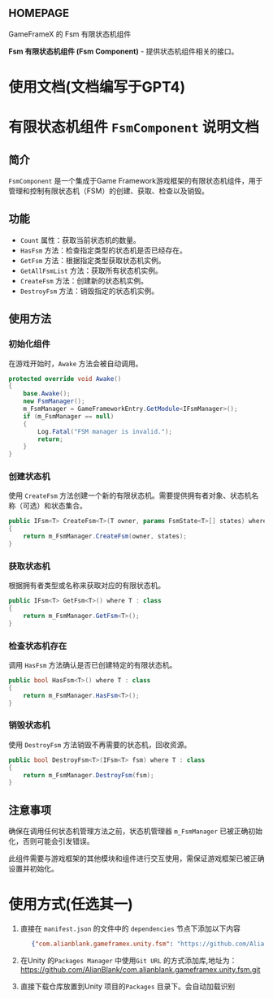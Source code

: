 ﻿## HOMEPAGE
GameFrameX 的 Fsm 有限状态机组件

 **Fsm 有限状态机组件 (Fsm Component)** - 提供状态机组件相关的接口。


# 使用文档(文档编写于GPT4)
# 有限状态机组件 `FsmComponent` 说明文档

## 简介
`FsmComponent` 是一个集成于Game Framework游戏框架的有限状态机组件，用于管理和控制有限状态机（FSM）的创建、获取、检查以及销毁。

## 功能
- `Count` 属性：获取当前状态机的数量。
- `HasFsm` 方法：检查指定类型的状态机是否已经存在。
- `GetFsm` 方法：根据指定类型获取状态机实例。
- `GetAllFsmList` 方法：获取所有状态机实例。
- `CreateFsm` 方法：创建新的状态机实例。
- `DestroyFsm` 方法：销毁指定的状态机实例。

## 使用方法

### 初始化组件
在游戏开始时，`Awake` 方法会被自动调用。

```csharp
protected override void Awake()
{
    base.Awake();
    new FsmManager();
    m_FsmManager = GameFrameworkEntry.GetModule<IFsmManager>();
    if (m_FsmManager == null)
    {
        Log.Fatal("FSM manager is invalid.");
        return;
    }
}
```

### 创建状态机
使用 `CreateFsm` 方法创建一个新的有限状态机。需要提供拥有者对象、状态机名称（可选）和状态集合。

```csharp
public IFsm<T> CreateFsm<T>(T owner, params FsmState<T>[] states) where T : class
{
    return m_FsmManager.CreateFsm(owner, states);
}
```

### 获取状态机
根据拥有者类型或名称来获取对应的有限状态机。

```csharp
public IFsm<T> GetFsm<T>() where T : class
{
    return m_FsmManager.GetFsm<T>();
}
```

### 检查状态机存在
调用 `HasFsm` 方法确认是否已创建特定的有限状态机。

```csharp
public bool HasFsm<T>() where T : class
{
    return m_FsmManager.HasFsm<T>();
}
```

### 销毁状态机
使用 `DestroyFsm` 方法销毁不再需要的状态机，回收资源。

```csharp
public bool DestroyFsm<T>(IFsm<T> fsm) where T : class
{
    return m_FsmManager.DestroyFsm(fsm);
}
```

## 注意事项
确保在调用任何状态机管理方法之前，状态机管理器 `m_FsmManager` 已被正确初始化，否则可能会引发错误。

此组件需要与游戏框架的其他模块和组件进行交互使用，需保证游戏框架已被正确设置并初始化。

# 使用方式(任选其一)

1. 直接在 `manifest.json` 的文件中的 `dependencies` 节点下添加以下内容
   ```json
      {"com.alianblank.gameframex.unity.fsm": "https://github.com/AlianBlank/com.alianblank.gameframex.unity.fsm.git"}
    ```
2. 在Unity 的`Packages Manager` 中使用`Git URL` 的方式添加库,地址为：https://github.com/AlianBlank/com.alianblank.gameframex.unity.fsm.git

3. 直接下载仓库放置到Unity 项目的`Packages` 目录下。会自动加载识别